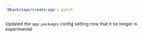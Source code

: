 ```yaml
---
'@backstage/create-app': patch
---
```


Updated the `app.packages` config setting now that it no longer is experimental
